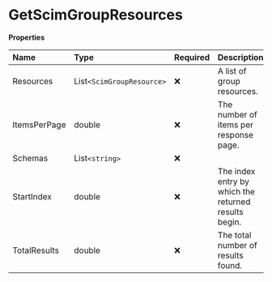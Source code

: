 # GetScimGroupResources

**Properties**

| Name         | Type                    | Required | Description                                          |
| :----------- | :---------------------- | :------- | :--------------------------------------------------- |
| Resources    | List`<ScimGroupResource>` | ❌       | A list of group resources.                           |
| ItemsPerPage | double                  | ❌       | The number of items per response page.               |
| Schemas      | List`<string>`            | ❌       |                                                      |
| StartIndex   | double                  | ❌       | The index entry by which the returned results begin. |
| TotalResults | double                  | ❌       | The total number of results found.                   |

<!-- This file was generated by liblab | https://liblab.com/ -->
